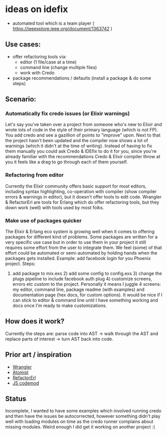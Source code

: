 # ideas on idefix

- automated tool which is a team player ( https://ieeexplore.ieee.org/document/1363742 )

## Use cases:

- offer refactoring tools via:
	- editor (1 file/case at a time)
	- command line (change multiple files)
	- work with Credo
- package recommendations / defaults (install a package & do some steps)

## Scenario:

### Automatically fix credo issues (or Elixir warnings)

Let's say you've taken over a project from someone who's new to Elixir and wrote lots of code in the style of their primary language (which is not FP). You add credo and see a gazillion of points to "improve" upon. Next to that the project hasn't been updated and the compiler now shows a lot of warnings (which it didn't at the time of writing). Instead of having to fix them manually you could ask Credo & IDEfix to do it for you, since you're already familiar with the recommendations Credo & Elixir compiler throw at you it feels like a drag to go through each of them yourself.

### Refactoring from editor

Currently the Elixir community offers basic support for most editors, including syntax highlighting, co-operation with compiler (show compiler errors & warnings in editor), but it doesn't offer tools to edit code. Wrangler & RefactorErl are tools for Erlang which do offer refactoring tools, but they down work (well) with tools used by most folks.

### Make use of packages quicker

The Elixir & Erlang eco system is growing well when it comes to offering packages for different kind of problems. Some packages are written for a very specific use case but in order to use them in your project it still requires some effort from the user to integrate them. We feel (some) of that effort could be automated or semi-automated by holding hands when the packages gets installed. Example: add facebook login for you Phoenix project. Steps:
1) add package to mix.exs 2) add some config to config.exs 3) change the plugs pipeline to include facebook auth plug 4) customize screens, errors etc custom to the project. Personally it means I juggle 4 screens: my editor, command line, package readme (with examples) and documentation page (hex docs, for custom options). It would be nice if I can stick to editor & command line until I have something working and docs once I'm ready to make customizations.

## How does it work?

Currently the steps are: parse code into AST -> walk through the AST and replace parts of interest -> turn AST back into code.

## Prior art / inspiration

- [Wrangler](http://refactoringtools.github.io/wrangler/)
- [Atomist](https://atomist.com/)
- [RefactorErl](http://plc.inf.elte.hu/erlang/)
- [JS codemod](https://github.com/cpojer/js-codemod)

## Status

Incomplete, I wanted to have some examples which involved running credo and then have the issues be autocorrected, however something didn't play well with loading modules on time as the credo runner complains about missing modules. Weird enough I did get it working on another project :(